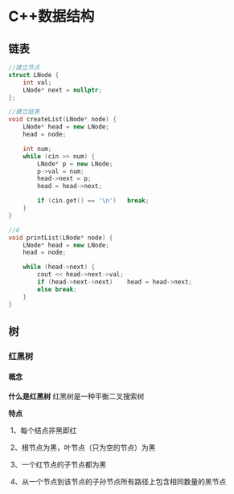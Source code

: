 # C++数据结构

## 链表

```C++
//建立节点
struct LNode {
    int val;
    LNode* next = nullptr;
};

//建立链表
void createList(LNode* node) {
    LNode* head = new LNode;
    head = node;

    int num;
    while (cin >> num) {
        LNode* p = new LNode;
        p->val = num;
        head->next = p;
        head = head->next;

        if (cin.get() == '\n')   break;
    }
}

//d
void printList(LNode* node) {
    LNode* head = new LNode;
    head = node;

    while (head->next) {
        cout << head->next->val;
        if (head->next->next)    head = head->next;
        else break;
    }
}

```



## 树

### 红黑树

#### 概念

**什么是红黑树**	红黑树是一种平衡二叉搜索树

**特点**

​	1、每个结点非黑即红

​	2、根节点为黑，叶节点（只为空的节点）为黑

​	3、一个红节点的子节点都为黑

​	4、从一个节点到该节点的子孙节点所有路径上包含相同数量的黑节点